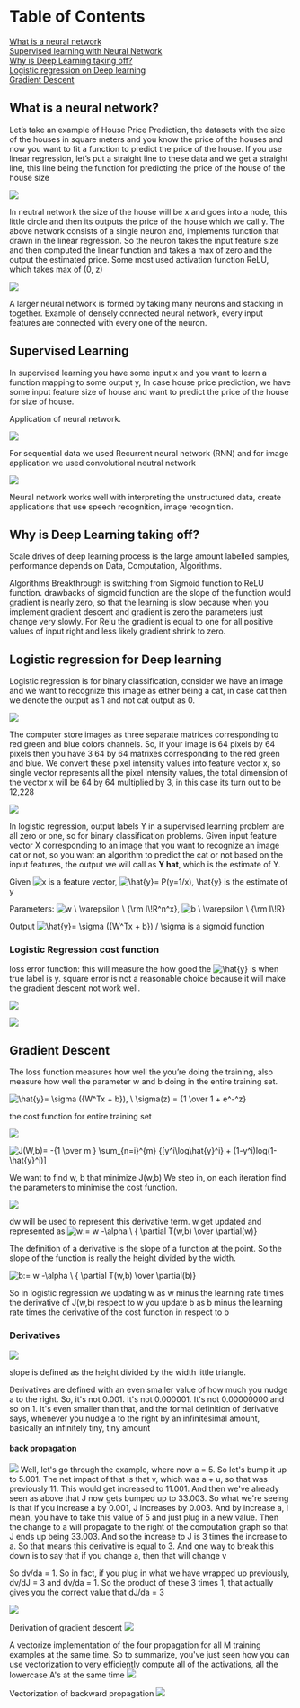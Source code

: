 # Table of Contents

[What is a neural network](#h)  
[Supervised learning with Neural Network](#s)   
[Why is Deep Learning taking off?](#d)   
[Logistic regression on Deep learning](#l)   
[Gradient Descent](#g)

<a name="h"/>

## What is a neural network?

Let’s take an example of House Price Prediction, the datasets with the size of the houses in square meters and you know the price of the houses and now you want to fit a function to predict the price of the house. If you use linear regression, let’s put a straight line to these data and we get a straight line, this line being the function for predicting the price of the house of the house size 

![](https://i.imgur.com/0QwD3LZ.png)

In neutral network the size of the house will be x and goes into a node, this little circle and then its outputs the price of the house which we call y. The above network consists of a single neuron and, implements function that drawn in the linear regression. So the neuron takes the input feature size and then computed the linear function and takes a max of zero and the output the estimated price. Some most used activation function ReLU, which takes max of (0, z)

![](https://i.imgur.com/Tp2sVer.jpg)

A larger neural network is formed by taking many neurons and stacking in together. Example of densely connected neural network, every input features are connected with every one of the neuron. 

<a name="s"/>

## Supervised Learning

In supervised learning you have some input x and you want to learn a function mapping to some output y, In case house price prediction, we have some input feature size of house and want to predict the price of the house for size of house. 

Application of neural network.

![](https://imgur.com/J4gVzWO)

For sequential data we used Recurrent neural network (RNN) and for image application we used convolutional neutral network

![](https://i.imgur.com/F9u95J0.png)

Neural network works well with interpreting the unstructured data, create applications that use speech recognition, image recognition.

<a name="d"/>

## Why is Deep Learning taking off?

Scale drives of deep learning process is the large amount labelled samples, performance depends on Data, Computation, Algorithms.  

Algorithms
Breakthrough is switching from Sigmoid function to ReLU function. drawbacks of sigmoid function are the slope of the function would gradient is nearly zero, so that the learning is slow because when you implement gradient descent and gradient is zero the parameters just change very slowly. For Relu the gradient is equal to one for all positive values of input right and less likely gradient shrink to zero.

<a name="l"/>

## Logistic regression for Deep learning

Logistic regression is for binary classification, consider we have an image and we want to recognize this image as either being a cat, in case cat then we denote the output as 1 and not cat output as 0. 

![](https://imgur.com/dnGMuCT.png)

The computer store images as three separate matrices corresponding to red green and blue colors channels. So, if your image is 64 pixels by 64 pixels then you have 3 64 by 64 matrixes corresponding to the red green and blue. We convert these pixel intensity values into feature vector x, so single vector represents all the pixel intensity values, the total dimension of the vector x will be 64 by 64 multiplied by 3, in this case its turn out to be 12,228

![](https://imgur.com/JwLaeAO.png)


In logistic regression, output labels Y in a supervised learning problem are all zero or one, so for binary classification problems. Given input feature vector X corresponding to an image that you want to recognize an image cat or not, so you want an algorithm to predict the cat or not based on the input features, the output we will call as **Y hat**, which is the estimate of Y.

Given <img src="https://i.upmath.me/svg/x" alt="x" /> is a feature vector, <img src="https://i.upmath.me/svg/%5Chat%7By%7D%3D%20P(y%3D1%2Fx)%2C%20%5Chat%7By%7D" alt="\hat{y}= P(y=1/x), \hat{y}" /> is the estimate of y 

Parameters: <img src="https://i.upmath.me/svg/%20w%20%5C%20%5Cvarepsilon%20%20%5C%20%7B%5Crm%20I%5C!R%5En%5Ex%7D%20" alt=" w \ \varepsilon  \ {\rm I\!R^n^x} " />, <img src="https://i.upmath.me/svg/%20%20b%20%5C%20%5Cvarepsilon%20%5C%20%7B%5Crm%20I%5C!R%7D%20" alt="  b \ \varepsilon \ {\rm I\!R} " />

Output <img src="https://i.upmath.me/svg/%5Chat%7By%7D%3D%20%5Csigma%20(%7BW%5ETx%20%2B%20b%7D)%20%2F%20%5Csigma" alt="\hat{y}= \sigma ({W^Tx + b}) / \sigma" /> is a sigmoid function

### Logistic Regression cost function

loss error function: this will measure the how good the <img src="https://i.upmath.me/svg/%5Chat%7By%7D" alt="\hat{y}" />
 is when true label is y. square error is not a reasonable choice because it will make the gradient descent not work well. 


<img src="https://render.githubusercontent.com/render/math?math=L(\hat{y},y) = -(y\log \hat{y} %2B (1-y)\log(1-\hat{y})">

![](https://imgur.com/jGQFJSE.png)

<a name="g"/>

## Gradient Descent

The loss function measures how well the you’re doing the training, also measure how well the parameter w and b doing in the entire training set. 


<img src="https://i.upmath.me/svg/%5Chat%7By%7D%3D%20%5Csigma%20(%7BW%5ETx%20%2B%20b%7D)%2C%20%5C%20%20%5Csigma(z)%20%3D%20%7B1%20%5Cover%201%20%2B%20e%5E-%5Ez%7D%20" alt="\hat{y}= \sigma ({W^Tx + b}), \  \sigma(z) = {1 \over 1 + e^-^z} " />

the cost function for entire training set 

![](https://imgur.com/04pvAgW.png)

<img src="https://i.upmath.me/svg/J(W%2Cb)%3D%20-%7B1%20%5Cover%20m%20%7D%20%5Csum_%7Bn%3Di%7D%5E%7Bm%7D%20%7B%5By%5Ei%5Clog%5Chat%7By%7D%5Ei%7D%20%2B%20(1-y%5Ei)log(1-%5Chat%7By%7D%5Ei)%5D%20" alt="J(W,b)= -{1 \over m } \sum_{n=i}^{m} {[y^i\log\hat{y}^i} + (1-y^i)log(1-\hat{y}^i)] " />

We want to find w, b that minimize J(w,b) 
We step in, on each iteration find the parameters to minimise the cost function.

![](https://imgur.com/L3y4LCP.png) 

dw will be used to represent this derivative term. w get updated and represented as 
<img src="https://i.upmath.me/svg/w%3A%3D%20w%20-%5Calpha%20%5C%20%7B%20%5Cpartial%20T(w%2Cb)%20%5Cover%20%5Cpartial(w)%7D" alt="w:= w -\alpha \ { \partial T(w,b) \over \partial(w)}" /> 

The definition of a derivative is the slope of a function at the point. So the slope of the function is really the height divided by the width. 

<img src="https://i.upmath.me/svg/b%3A%3D%20w%20-%5Calpha%20%5C%20%7B%20%5Cpartial%20T(w%2Cb)%20%5Cover%20%5Cpartial(b)%7D" alt="b:= w -\alpha \ { \partial T(w,b) \over \partial(b)}" />


So in logistic regression we updating w as w minus the learning rate times the derivative of J(w,b) respect to w
you update b as b minus the learning rate times the derivative of the cost function in respect to b

### Derivatives
![](https://imgur.com/slq44w9.png)

slope is defined as the height divided by the width little triangle.

Derivatives are defined with an even smaller value of how much you nudge a to the right. So, it's not 0.001. It's not 0.000001. It's not 0.00000000 and so on 1. It's even smaller than that, and the formal definition of derivative says, whenever you nudge a to the right by an infinitesimal amount, basically an infinitely tiny, tiny amount

#### back propagation

![](https://imgur.com/41NelOW.png)
 Well, let's go through the example, where now a = 5. So let's bump it up to 5.001. The net impact of that is that v, which was a + u, so that was previously 11. This would get increased to 11.001. And then we've already seen as above that J now gets bumped up to 33.003. So what we're seeing is that if you increase a by 0.001, J increases by 0.003. And by increase a, I mean, you have to take this value of 5 and just plug in a new value. Then the change to a will propagate to the right of the computation graph so that J ends up being 33.003. And so the increase to J is 3 times the increase to a. So that means this derivative is equal to 3. And one way to break this down is to say that if you change a, then that will change v
 
 So dv/da = 1. So in fact, if you plug in what we have wrapped up previously, dv/dJ = 3 and dv/da = 1. So the product of these 3 times 1, that actually gives you the correct value that dJ/da = 3
 
![](https://imgur.com/DMlLBhk.png)

Derivation of gradient descent
![](https://imgur.com/jUhJw4l.png)


 A vectorize implementation of the four propagation for all M training examples at the same time. So to summarize, you've just seen how you can use vectorization to very efficiently compute all of the activations, all the lowercase A's at the same time
![](https://imgur.com/xYJepGu.png)

Vectorization of backward propagation
![](https://imgur.com/11a6dAu.png)
